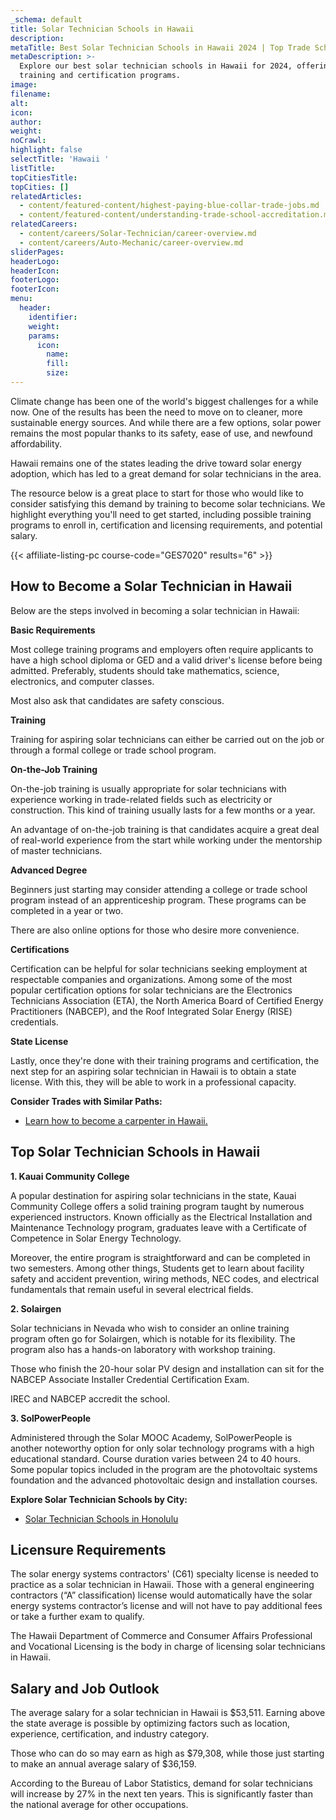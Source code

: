 ```yaml
---
_schema: default
title: Solar Technician Schools in Hawaii
description:
metaTitle: Best Solar Technician Schools in Hawaii 2024 | Top Trade Schools
metaDescription: >-
  Explore our best solar technician schools in Hawaii for 2024, offering top
  training and certification programs.
image:
filename:
alt:
icon:
author:
weight:
noCrawl:
highlight: false
selectTitle: 'Hawaii '
listTitle:
topCitiesTitle:
topCities: []
relatedArticles:
  - content/featured-content/highest-paying-blue-collar-trade-jobs.md
  - content/featured-content/understanding-trade-school-accreditation.md
relatedCareers:
  - content/careers/Solar-Technician/career-overview.md
  - content/careers/Auto-Mechanic/career-overview.md
sliderPages:
headerLogo:
headerIcon:
footerLogo:
footerIcon:
menu:
  header:
    identifier:
    weight:
    params:
      icon:
        name:
        fill:
        size:
---
```

Climate change has been one of the world's biggest challenges for a while now. One of the results has been the need to move on to cleaner, more sustainable energy sources. And while there are a few options, solar power remains the most popular thanks to its safety, ease of use, and newfound affordability.

Hawaii remains one of the states leading the drive toward solar energy adoption, which has led to a great demand for solar technicians in the area.

The resource below is a great place to start for those who would like to consider satisfying this demand by training to become solar technicians. We highlight everything you'll need to get started, including possible training programs to enroll in, certification and licensing requirements, and potential salary.

{{< affiliate-listing-pc course-code="GES7020" results="6" >}}

## **How to Become a Solar Technician in Hawaii**

Below are the steps involved in becoming a solar technician in Hawaii:

**Basic Requirements**

Most college training programs and employers often require applicants to have a high school diploma or GED and a valid driver's license before being admitted. Preferably, students should take mathematics, science, electronics, and computer classes.

Most also ask that candidates are safety conscious.

**Training**

Training for aspiring solar technicians can either be carried out on the job or through a formal college or trade school program.

**On-the-Job Training**

On-the-job training is usually appropriate for solar technicians with experience working in trade-related fields such as electricity or construction. This kind of training usually lasts for a few months or a year.

An advantage of on-the-job training is that candidates acquire a great deal of real-world experience from the start while working under the mentorship of master technicians.

**Advanced Degree**

Beginners just starting may consider attending a college or trade school program instead of an apprenticeship program. These programs can be completed in a year or two.

There are also online options for those who desire more convenience.

**Certifications**

Certification can be helpful for solar technicians seeking employment at respectable companies and organizations. Among some of the most popular certification options for solar technicians are the Electronics Technicians Association (ETA), the North America Board of Certified Energy Practitioners (NABCEP), and the Roof Integrated Solar Energy (RISE) credentials.

**State License**

Lastly, once they're done with their training programs and certification, the next step for an aspiring solar technician in Hawaii is to obtain a state license. With this, they will be able to work in a professional capacity.

**Consider Trades with Similar Paths:**

* [Learn how to become a carpenter in Hawaii.](https://toptradeschools.com/near-you/carpenter/hawaii/)

## **Top Solar Technician Schools in Hawaii**

**1\. Kauai Community College**

A popular destination for aspiring solar technicians in the state, Kauai Community College offers a solid training program taught by numerous experienced instructors. Known officially as the Electrical Installation and Maintenance Technology program, graduates leave with a Certificate of Competence in Solar Energy Technology.

Moreover, the entire program is straightforward and can be completed in two semesters. Among other things, Students get to learn about facility safety and accident prevention, wiring methods, NEC codes, and electrical fundamentals that remain useful in several electrical fields.

**2\. Solairgen**

Solar technicians in Nevada who wish to consider an online training program often go for Solairgen, which is notable for its flexibility. The program also has a hands-on laboratory with workshop training.

Those who finish the 20-hour solar PV design and installation can sit for the NABCEP Associate Installer Credential Certification Exam.

IREC and NABCEP accredit the school.

**3\. SolPowerPeople**

Administered through the Solar MOOC Academy, SolPowerPeople is another noteworthy option for only solar technology programs with a high educational standard. Course duration varies between 24 to 40 hours. Some popular topics included in the program are the photovoltaic systems foundation and the advanced photovoltaic design and installation courses.

**Explore Solar Technician Schools by City:**

* [Solar Technician Schools in Honolulu](https://toptradeschools.com/near-you/solar-technician/hawaii/honolulu/)

## **Licensure Requirements**

The solar energy systems contractors' (C61) specialty license is needed to practice as a solar technician in Hawaii. Those with a general engineering contractors (“A” classification) license would automatically have the solar energy systems contractor’s license and will not have to pay additional fees or take a further exam to qualify.

The Hawaii Department of Commerce and Consumer Affairs Professional and Vocational Licensing is the body in charge of licensing solar technicians in Hawaii.

## **Salary and Job Outlook**

The average salary for a solar technician in Hawaii is $53,511. Earning above the state average is possible by optimizing factors such as location, experience, certification, and industry category.

Those who can do so may earn as high as $79,308, while those just starting to make an annual average salary of $36,159.

According to the Bureau of Labor Statistics, demand for solar technicians will increase by 27% in the next ten years. This is significantly faster than the national average for other occupations.